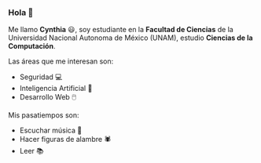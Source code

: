### Hola 👋

Me llamo **Cynthia** 😃, soy estudiante en la **Facultad de Ciencias** de la Universidad Nacional Autonoma de México (UNAM), estudio **Ciencias de la Computación**.

Las áreas que me interesan son:
* Seguridad 💻
* Inteligencia Artificial 🧠
* Desarrollo Web 🖱️

Mis pasatiempos son:

* Escuchar música 🎵
* Hacer figuras de alambre 🕷️
* Leer 📚
